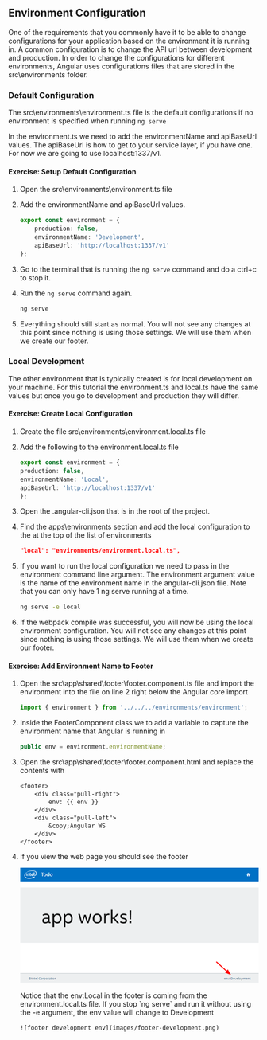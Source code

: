 ## Environment Configuration

One of the requirements that you commonly have it to be able to change configurations for your application based on the environment it is running in.  A common configuration is to change the API url between development and production.  In order to change the configurations for different environments, Angular uses configurations files that are stored in the src\environments folder.  

### Default Configuration

The src\environments\environment.ts file is the default configurations if no environment is specified when running `ng serve`

In the environment.ts we need to add the environmentName and apiBaseUrl values.  The apiBaseUrl is how to get to your service layer, if you have one.  For now we are going to use localhost:1337/v1.

<h4 class="exercise-start">
    <b>Exercise</b>: Setup Default Configuration
</h4>

1. Open the src\environments\environment.ts file
1. Add the environmentName and apiBaseUrl values.  

    ```TypeScript
    export const environment = {
        production: false,
        environmentName: 'Development',
        apiBaseUrl: 'http://localhost:1337/v1'
    };
    ```

1. Go to the terminal that is running the `ng serve` command and do a ctrl+c to stop it.
1. Run the `ng serve` command again.

    ```bash
    ng serve
    ```

1. Everything should still start as normal.  You will not see any changes at this point since nothing is using those settings.  We will use them when we create our footer.

<div class="exercise-end"></div>

### Local Development

The other environment that is typically created is for local development on your machine.  For this tutorial the environment.ts and local.ts have the same values but once you go to development and production they will differ.   

<h4 class="exercise-start">
    <b>Exercise</b>: Create Local Configuration
</h4>

1. Create the file src\environments\environment.local.ts file
1. Add the following to the environment.local.ts file

    ```TypeScript
    export const environment = {
    production: false,
    environmentName: 'Local',
    apiBaseUrl: 'http://localhost:1337/v1'
    };
    ```

1. Open the .angular-cli.json that is in the root of the project.  
1. Find the apps\environments section and add the local configuration to the at the top of the list of environments

    ```json
    "local": "environments/environment.local.ts",
    ```

1. If you want to run the local configuration we need to pass in the environment command line argument.  The environment argument value is the name of the environment name in the angular-cli.json file.  Note that you can only have 1 ng serve running at a time.    

    ```bash
    ng serve -e local
    ```

1. If the webpack compile was successful, you will now be using the local environment configuration. You will not see any changes at this point since nothing is using those settings.  We will use them when we create our footer.

<div class="exercise-end"></div>

<h4 class="exercise-start">
    <b>Exercise</b>: Add Environment Name to Footer
</h4>

1. Open the src\app\shared\footer\footer.component.ts file and import the environment into the file on line 2 right below the Angular core import

    ```TypeScript
    import { environment } from '../../../environments/environment';
    ```

1. Inside the FooterComponent class we to add a variable to capture the environment name that Angular is running in

    ```TypeScript
    public env = environment.environmentName;
    ```        

1. Open the src\app\shared\footer\footer.component.html and replace the contents with

    ```
    <footer>
        <div class="pull-right">
            env: {{ env }} 
        </div>
        <div class="pull-left">
            &copy;Angular WS
        </div>
    </footer>
    ```

1.  If you view the web page you should see the footer 

    ![App Works with Footer](images/footer-development.png)

    <div class="alert alert-warning" role="alert">
        Notice that the env:Local in the footer is coming from the environment.local.ts file.  If you stop `ng serve` and run it without using the -e argument, the env value will change to Development

        ![footer development env](images/footer-development.png)
        
    </div>

<div class="exercise-end"></div>    

